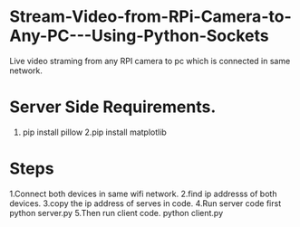 # Stream-Video-from-RPi-Camera-to-Any-PC---Using-Python-Sockets
Live video straming from any RPI camera to pc which is connected in same network.

# Server Side Requirements.
1. pip install pillow
2.pip install matplotlib

# Steps

1.Connect both devices in same wifi network.
2.find ip addresss of both devices.
3.copy the ip address of serves in code.
4.Run server code first
  python server.py
5.Then run client code.
  python client.py



